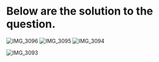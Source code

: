 
# Below are the solution to the question.
![IMG_3096](https://github.com/user-attachments/assets/927476ac-e08d-4090-94c0-93e5d53bfc89)
![IMG_3095](https://github.com/user-attachments/assets/c9a6135b-ea73-4845-930c-d8492898a8df)
![IMG_3094](https://github.com/user-attachments/assets/b3d42a57-5d79-4878-9328-32d3765d0564)

![IMG_3093](https://github.com/user-attachments/assets/e0afe2d5-bd8a-4924-9024-e0d0d227c9df)
